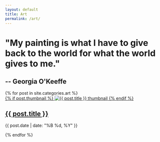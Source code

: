 ```yaml
---
layout: default
title: Art
permalink: /art/
---
```


# "My painting is what I have to give back to the world for what the world gives to me."
## -- Georgia O'Keeffe


<div class="post-grid">
  {% for post in site.categories.art %}
    <div class="post-item">
      <a href="{{ post.url }}">
        {% if post.thumbnail %}
          <img src="{{ post.thumbnail }}" alt="{{ post.title }} thumbnail">
        {% endif %}
        <h2>{{ post.title }}</h2>
      </a>
      <p>{{ post.date | date: "%B %d, %Y" }}</p>
    </div>
  {% endfor %}
</div>